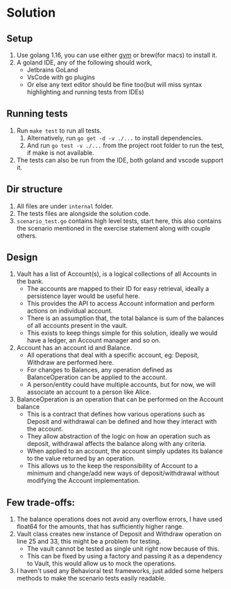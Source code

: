 Solution
===

Setup
--
1. Use golang 1.16, you can use either [gvm](https://github.com/moovweb/gvm#installing) or brew(for macs) to install it.
2. A goland IDE, any of the following should work,
   * Jetbrains GoLand
   * VsCode with go plugins
   * Or else any text editor should be fine too(but will miss syntax highlighting and running tests from IDEs)

Running tests
--
1. Run `make test` to run all tests.
   1. Alternatively, run `go get -d -v ./...` to install dependencies.
   2. And run `go test -v ./...` from the project root folder to run the test, if make is not available.
2. The tests can also be run from the IDE, both goland and vscode support it.

Dir structure
--
1. All files are under `internal` folder.
2. The tests files are alongside the solution code.
3. `scenario_test.go` contains high level tests, start here, this also contains the scenario mentioned in the exercise statement along with couple others.

Design
--
1. Vault has a list of Account(s), is a logical collections of all Accounts in the bank.
   * The accounts are mapped to their ID for easy retrieval, ideally a persistence layer would be useful here.
   * This provides the API to access Account information and perform actions on individual account.
   * There is an assumption that, the total balance is sum of the balances of all accounts present in the vault.
   * This exists to keep things simple for this solution, ideally we would have a ledger, an Account manager and so on. 
2. Account has an account id and Balance.
   * All operations that deal with a specific account, eg: Deposit, Withdraw are performed here.
   * For changes to Balances, any operation defined as BalanceOperation can be applied to the account.
   * A person/entity could have multiple accounts, but for now, we will associate an account to a person like Alice.
3. BalanceOperation is an operation that can be performed on the Account balance
   * This is a contract that defines how various operations such as Deposit and withdrawal can be defined and how they interact with the account.
   * They allow abstraction of the logic on how an operation such as deposit, withdrawal affects the balance along with any criteria.
   * When applied to an account, the account simply updates its balance to the value returned by an operation.
   * This allows us to the keep the responsibility of Account to a minimum and change/add new ways of deposit/withdrawal without modifying the Account implementation.

Few trade-offs:
--
1. The balance operations does not avoid any overflow errors, I have used float64 for the amounts, that has sufficiently higher range.
2. Vault class creates new instance of Deposit and Withdraw operation on line 25 and 33, this might be a problem for testing.
   * The vault cannot be tested as single unit right now because of this.
   * This can be fixed by using a factory and passing it as a dependency to Vault, this would allow us to mock the operations.
3. I haven't used any Behavioral test frameworks, just added some helpers methods to make the scenario tests easily readable.

   